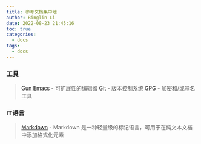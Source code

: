 ```yaml
---
title: 参考文档集中地
author: Binglin Li
date: 2022-08-23 21:45:16
toc: true
categories:
  - docs
tags:
  - docs
---
```

### 工具
> [Gun Emacs](https://www.gnu.org/software/emacs/manual/html_node/emacs/index.html) - 可扩展性的编辑器
> [Git](https://git-scm.com/book/zh/v2) - 版本控制系统
> [GPG](https://gnupg.org/) -  加密和/或签名工具

### IT语言
> [Markdown](https://markdown.com.cn/) - Markdown 是一种轻量级的标记语言，可用于在纯文本文档中添加格式化元素

